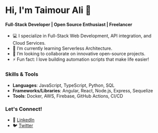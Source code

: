 # Hi, I'm Taimour Ali 👋
#### Full-Stack Developer | Open Source Enthusiast | Freelancer

- 💻 I specialize in Full-Stack Web Development, API integration, and Cloud Services.
- 🌱 I’m currently learning Serverless Architecture.
- 👯 I’m looking to collaborate on innovative open-source projects.
- ⚡ Fun fact: I love building automation scripts that make life easier!

### Skills & Tools
- **Languages**: JavaScript, TypeScript, Python, SQL
- **Frameworks/Libraries**: Angular, React, Node.js, Express, Sequelize
- **Tools**: Docker, AWS, Firebase, GitHub Actions, CI/CD

### Let's Connect!
- 💼 [LinkedIn](https://www.linkedin.com/in/sardartaimour/)
- 🐦 [Twitter](https://twitter.com/Taimour2347)

<!--
**sardartaimour/sardartaimour** is a ✨ _special_ ✨ repository because its `README.md` (this file) appears on your GitHub profile.

Here are some ideas to get you started:

- 🔭 I’m currently working on ...
- 🌱 I’m currently learning ...
- 👯 I’m looking to collaborate on ...
- 🤔 I’m looking for help with ...
- 💬 Ask me about ...
- 📫 How to reach me: ...
- 😄 Pronouns: ...
- ⚡ Fun fact: ...
-->
